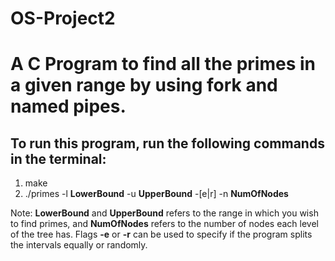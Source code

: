 # OS-Project2

# A C Program to find all the primes in a given range by using fork and named pipes. 

## To run this program, run the following commands in the terminal: 

1. make
2. ./primes -l **LowerBound** -u **UpperBound** -[e|r] -n **NumOfNodes**

Note: **LowerBound** and **UpperBound** refers to the range in which you wish to find primes, and **NumOfNodes** refers to the number of nodes each level of the tree has. Flags **-e** or **-r** can be used to specify if the program splits the intervals equally or randomly.
